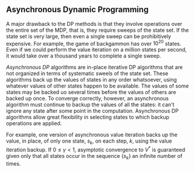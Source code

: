 ## Asynchronous Dynamic Programming

A major drawback to the DP methods is that they involve operations over the entire set of the MDP, that is, they require sweeps of the state set. 
If the state set is very large, then even a single sweep can be prohibitively expensive. For example, the game of backgammon has over ${10}^{20}$ states. 
Even if we could perform the value iteration on a million states per second, it would take over a thousand years to complete a single sweep.

_Asynchronous DP_ algorithms are in-place iterative DP algorithms that are not organized in terms of systematic sweels of the state set. 
These algorithms back up the values of states in any order whatsoever, using whatever values of other states happen to be available. 
The values of some states may be backed uo several times before the values of others are backed up once. 
To converge correctly, however, an asynchronous algorithm must continue to backup the values of all the states: it can't ignore any state after some point in the computation. 
Asynchronous DP algorithms allow great flexibility in selecting states to which backup operations are applied. 

For example, one version of asynchronous value iteration backs up the value, in place, of only one state, $s_k$, on each step, $k$, using the value iteration backup. If $0 \leq \gamma \lt 1$, asymptotic convergence to $V^{*}$ is guaranteed given only that all states occur in the sequence $\{s_k\}$ an infinite number of times.
